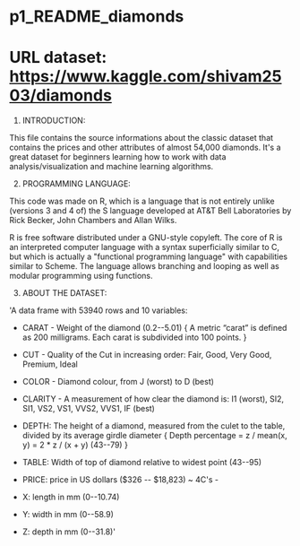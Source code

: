 # p1_README_diamonds

# URL dataset: https://www.kaggle.com/shivam2503/diamonds

1. INTRODUCTION:

This file contains the source informations about the classic dataset that contains the prices and other attributes of almost 
54,000 diamonds. It's a great dataset for beginners learning how to work with data analysis/visualization and machine learning 
algorithms.

2. PROGRAMMING LANGUAGE:

This code was made on R, which is a language that is not entirely unlike (versions 3 and 4 of) the S language developed at AT&T 
Bell Laboratories by Rick Becker, John Chambers and Allan Wilks.

R is free software distributed under a GNU-style copyleft.
The core of R is an interpreted computer language with a syntax superficially similar to C, but which is actually a "functional
programming language" with capabilities similar to Scheme.  The language allows branching and looping as well as modular programming
using functions.

3. ABOUT THE DATASET:

'A data frame with 53940 rows and 10 variables:

- CARAT - Weight of the diamond (0.2--5.01)
{ A metric “carat” is defined as 200 milligrams. Each carat is subdivided into 100 points. }

- CUT - Quality of the Cut in increasing order: Fair, Good, Very Good, Premium, Ideal

- COLOR - Diamond colour, from J (worst) to D (best)

- CLARITY - A measurement of how clear the diamond is: I1 (worst), SI2, SI1, VS2, VS1, VVS2, VVS1, IF (best)

- DEPTH: The height of a diamond, measured from the culet to the table, divided by its average girdle diameter
{ Depth percentage = z / mean(x, y) = 2 * z / (x + y) (43--79) }

- TABLE: Width of top of diamond relative to widest point (43--95)

- PRICE: price in US dollars (\$326 -- \$18,823)
~ 4C's - 

- X: length in mm (0--10.74)

- Y: width in mm (0--58.9)

- Z: depth in mm (0--31.8)'
